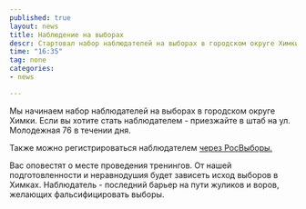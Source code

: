 ```yaml
---
published: true
layout: news
title: Наблюдение на выборах
descr: Стартовал набор наблюдателей на выборах в городском округе Химки
time: "16:35"
tag: none
categories:
- news

---
```


Мы начинаем набор наблюдателей на выборах в городском округе Химки.
Если вы хотите стать наблюдателем - приезжайте в штаб на ул. Молодежная 76 в течении дня.

Также можно регистрироваться наблюдателем <a href="http://khimki.rosvybory.org/register" target="_blank" rel="nofollow">через РосВыборы.</a>

Вас оповестят о месте проведения тренингов. От нашей подготовленности и неравнодушия будет зависеть исход выборов в Химках. Наблюдатель - последний барьер на пути жуликов и воров, желающих фальсифицировать выборы.